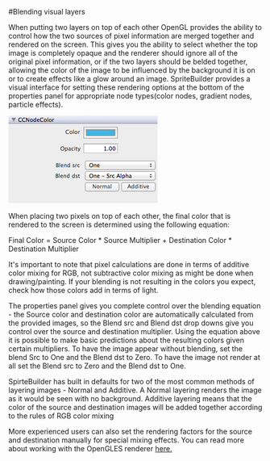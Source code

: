 #Blending visual layers

When putting two layers on top of each other OpenGL provides the ability to control how the two sources of pixel information are merged together and rendered on the screen.  This gives you the ability to select whether the top image is completely opaque and the renderer should ignore all of the original pixel information, or if the two layers should be belded together, allowing the color of the image to be influenced by the background it is on or to create effects like a glow around an image.  SpriteBuilder provides a visual interface for setting these rendering options at the bottom of the properties panel for appropriate node types(color nodes, gradient nodes, particle effects).


![img](color_panel.png)

When placing two pixels on top of each other, the final color that is rendered to the screen is determined using the following equation:

Final Color = Source Color * Source Multiplier + Destination Color * Destination Multiplier

It's important to note that pixel calculations are done in terms of additive color mixing for RGB, not subtractive color mixing as might be done when drawing/painting.  If your blending is not resulting in the colors you expect, check how those colors add in terms of light.

The properties panel gives you complete control over the blending equation - the Source color and destination color are automatically calculated from the provided images, so the Blend src and Blend dst drop downs give you control over the source and destination multiplier.  Using the equation above it is possible to make basic predictions about the resulting colors given certain multipliers.  To have the image appear without blending, set the blend Src to One and the Blend dst to Zero.  To have the image not render at all set the Blend src to Zero and the Blend dst to One.

SpirteBuilder has built in defaults for two of the most common methods of layering images - Normal and Additive.  A Normal layering renders the image as it would be seen with no background.  Additive layering means that the color of the source and destination images will be added together according to the rules of RGB color mixing

More experienced users can also set the rendering factors for the source and destination manually for special mixing effects.  You can read more about working with the OpenGLES renderer [here.](http://www.khronos.org/opengles/sdk/docs/man/xhtml/glBlendFunc.xml)